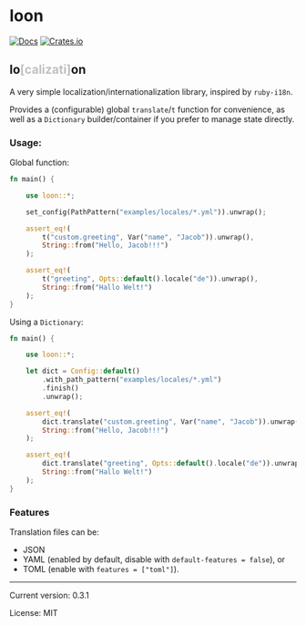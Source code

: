 # loon

[![Docs](https://docs.rs/loon/badge.svg)](https://docs.rs/loon/)
[![Crates.io](https://img.shields.io/crates/v/loon.svg)](https://crates.io/crates/loon)

<h2>lo<span style="color:Silver;">[calizati]</span>on</h2>

A very simple localization/internationalization library, inspired by `ruby-i18n`.

Provides a (configurable) global `translate`/`t` function for convenience, as well
as a `Dictionary` builder/container if you prefer to manage state directly.

### Usage:

Global function:

```rust
fn main() {

    use loon::*;

    set_config(PathPattern("examples/locales/*.yml")).unwrap();

    assert_eq!(
        t("custom.greeting", Var("name", "Jacob")).unwrap(),
        String::from("Hello, Jacob!!!")
    );

    assert_eq!(
        t("greeting", Opts::default().locale("de")).unwrap(),
        String::from("Hallo Welt!")
    );
}
```

Using a `Dictionary`:

```rust
fn main() {

    use loon::*;

    let dict = Config::default()
        .with_path_pattern("examples/locales/*.yml")
        .finish()
        .unwrap();

    assert_eq!(
        dict.translate("custom.greeting", Var("name", "Jacob")).unwrap(),
        String::from("Hello, Jacob!!!")
    );

    assert_eq!(
        dict.translate("greeting", Opts::default().locale("de")).unwrap(),
        String::from("Hallo Welt!")
    );
}
```

### Features

Translation files can be:
* JSON
* YAML (enabled by default, disable with `default-features = false`), or
* TOML (enable with `features = ["toml"]`).

<hr/>

Current version: 0.3.1

License: MIT
